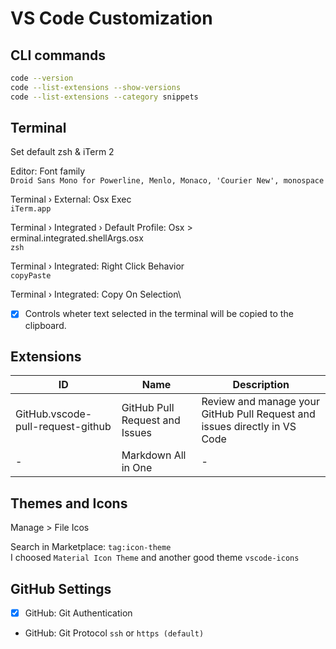 # VS Code Customization

## CLI commands
```zsh
code --version
code --list-extensions --show-versions
code --list-extensions --category snippets
```

## Terminal
Set default zsh & iTerm 2

Editor: Font family\
`Droid Sans Mono for Powerline, Menlo, Monaco, 'Courier New', monospace`

Terminal › External: Osx Exec\
`iTerm.app`

Terminal › Integrated › Default Profile: Osx > erminal.integrated.shellArgs.osx\
`zsh`

Terminal › Integrated: Right Click Behavior\
`copyPaste`

Terminal › Integrated: Copy On Selection\
- [x] Controls wheter text selected in the terminal will be copied to the clipboard.

## Extensions
| ID | Name | Description |
|----|------|-------------|
| GitHub.vscode-pull-request-github | GitHub Pull Request and Issues | Review and manage your GitHub Pull Request and issues directly in VS Code |
| - | Markdown All in One | - |

## Themes and Icons
Manage > File Icos

Search in Marketplace: `tag:icon-theme`\
I choosed `Material Icon Theme` and another good theme `vscode-icons`

## GitHub Settings
- [x] GitHub: Git Authentication
- GitHub: Git Protocol `ssh` or `https (default)`
